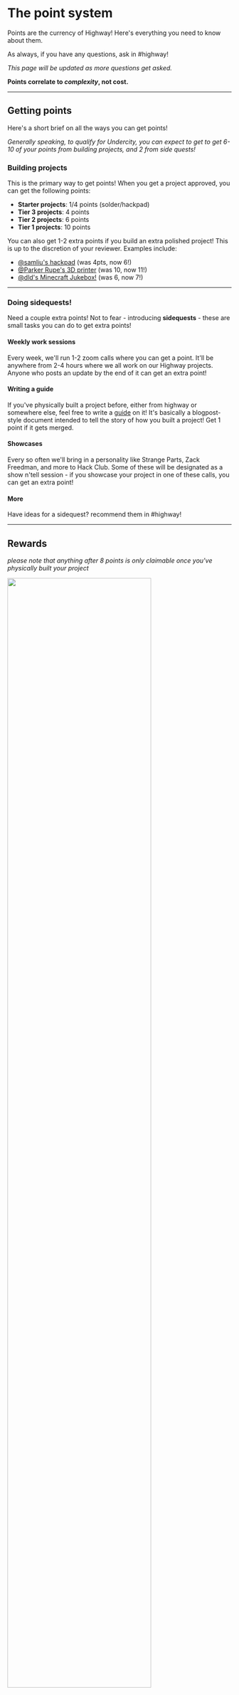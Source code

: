 # The point system

Points are the currency of Highway! Here's everything you need to know about them. 

As always, if you have any questions, ask in #highway!

*This page will be updated as more questions get asked.*

**Points correlate to *complexity*, not cost.**

--- 

## Getting points
Here's a short brief on all the ways you can get points!

*Generally speaking, to qualify for Undercity, you can expect to get to get 6-10 of your points from building projects, and 2 from side quests!*

### Building projects

This is the primary way to get points! When you get a project approved, you can get the following points:

- **Starter projects**: 1/4 points (solder/hackpad)
- **Tier 3 projects**: 4 points
- **Tier 2 projects**: 6 points
- **Tier 1 projects**: 10 points

You can also get 1-2 extra points if you build an extra polished project! This is up to the discretion of your reviewer. Examples include:

- [@samliu's hackpad](https://github.com/samdev-7/squarepad) (was 4pts, now 6!)
- [@Parker Rupe's 3D printer](https://github.com/ProgrammerTurtle/DoNotDelta) (was 10, now 11!)
- [@dld's Minecraft Jukebox!](https://github.com/danieliscrazy/Jukebox) (was 6, now 7!)

---

### Doing sidequests!
Need a couple extra points! Not to fear - introducing **sidequests** - these are small tasks you can do to get extra points!

#### Weekly work sessions
Every week, we'll run 1-2 zoom calls where you can get a point. It'll be anywhere from 2-4 hours where we all work on our Highway projects. Anyone who posts an update by the end of it can get an extra point!

#### Writing a guide
If you've physically built a project before, either from highway or somewhere else, feel free to write a [guide](/guides) on it! It's basically a blogpost-style document intended to tell the story of how you built a project! Get 1 point if it gets merged.

#### Showcases
Every so often we'll bring in a personality like Strange Parts, Zack Freedman, and more to Hack Club. Some of these will be designated as a show n'tell session - if you showcase your project in one of these calls, you can get an extra point!

#### More
Have ideas for a sidequest? recommend them in #highway!

---

## Rewards

*please note that anything after 8 points is only claimable once you've physically built your project*

<img src="/points_fixed.png" style="width: 80%" class=""></img>

---

## FAQ

**Can I transfer points between friends?**
no!

**Can I do the same starter project multiple times?**
no!